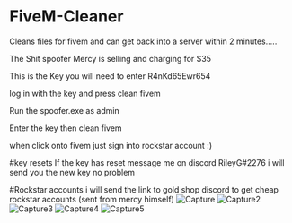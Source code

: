 # FiveM-Cleaner

Cleans files for fivem and can get back into a server within 2 minutes.....

The Shit spoofer Mercy is selling and charging for $35 

This is the Key you will need to enter R4nKd65Ewr654

log in with the key and press clean fivem 

Run the spoofer.exe as admin

Enter the key then clean fivem 

when click onto fivem just sign into rockstar account :)



#key resets
If the key has reset message me on discord RileyG#2276 i will send you the new key no problem



#Rockstar accounts
i will send the link to gold shop discord to get cheap rockstar accounts (sent from mercy himself)
![Capture](https://user-images.githubusercontent.com/100459240/187054085-1f7d2e19-61a4-445c-b5d7-4ae300f13ddb.PNG)
![Capture2](https://user-images.githubusercontent.com/100459240/187054129-102f318d-767b-4d4a-8838-7fd816b7f198.PNG)
![Capture3](https://user-images.githubusercontent.com/100459240/187054130-6ba10968-8035-4887-8b61-e4abe28a376c.PNG)
![Capture4](https://user-images.githubusercontent.com/100459240/187054133-dbf27fb6-1f44-4e35-afc5-91ec7f49bf87.PNG)
![Capture5](https://user-images.githubusercontent.com/100459240/187054135-f1cb7dad-7b5a-4441-b6db-a6f0a3bf4932.PNG)

